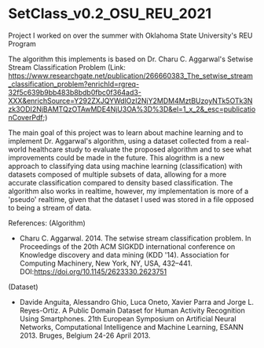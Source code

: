 # SetClass_v0.2_OSU_REU_2021
Project I worked on over the summer with Oklahoma State University's REU Program

The algorithm this implements is based on Dr. Charu C. Aggarwal's Setwise Stream Classification Problem 
(Link: https://www.researchgate.net/publication/266660383_The_setwise_stream_classification_problem?enrichId=rgreq-32f5c639b9bb483b8bdb0fbc0f364ad3-XXX&enrichSource=Y292ZXJQYWdlOzI2NjY2MDM4MztBUzoyNTk5OTk3Nzk3ODI2NjBAMTQzOTAwMDE4NjU3OA%3D%3D&el=1_x_2&_esc=publicationCoverPdf;)

The main goal of this project was to learn about machine learning and to implement Dr. Aggarwal's algorithm, using a dataset 
collected from a real-world healthcare study to evaluate the proposed algorithm and to see what improvements could be made in 
the future. This alogrithm is a new approach to classifying data using machine learning (classification) with datasets composed of multiple 
subsets of data, allowing for a more accurate classification compared to density based classification. The algorithm also works in realtime,
however, my implementation is more of a 'pseudo' realtime, given that the dataset I used was stored in a file opposed to being a stream of data.

References:
(Algorithm)
- Charu C. Aggarwal. 2014. The setwise stream classification problem. In Proceedings of the 20th ACM SIGKDD international conference on Knowledge discovery 
  and data mining (KDD '14). Association for Computing Machinery, New York, NY, USA, 432–441. DOI:https://doi.org/10.1145/2623330.2623751
  
(Dataset)
- Davide Anguita, Alessandro Ghio, Luca Oneto, Xavier Parra and Jorge L. Reyes-Ortiz. A Public Domain Dataset for Human Activity Recognition Using 
  Smartphones. 21th European Symposium on Artificial Neural Networks, Computational Intelligence and Machine Learning, ESANN 2013. Bruges, Belgium 24-26 April 2013.
